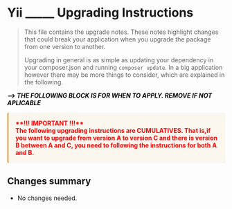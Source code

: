 # Yii _____ Upgrading Instructions

> This file contains the upgrade notes. These notes highlight changes that could break your
> application when you upgrade the package from one version to another.
> 
> Upgrading in general is as simple as updating your dependency in your composer.json and
> running <code>composer update</code>. In a big application however there may be more things to consider,
> which are explained in the following.

<p><span style="color:black; font-weight: bold;font-style: italic;background: white;">
 --> THE FOLLOWING BLOCK IS FOR WHEN TO APPLY. REMOVE IF NOT APLICABLE</span></p>

<div class="alert alert-warning" style="background-color: #e2a03f14;display: flex;padding: 1rem 1rem;margin-bottom: 1rem;border: none;border-left: 3px solid #e2a03f;border-radius: 4px;"><span style="color:red; font-weight: bold;"> **!!! IMPORTANT !!!**<br>The following upgrading instructions are CUMULATIVES. That is,if you want to upgrade from version A to version C and there is  version B between A and C, you need to following the instructions for both A and B.</span>
</div>

## Changes summary

- No changes needed.
